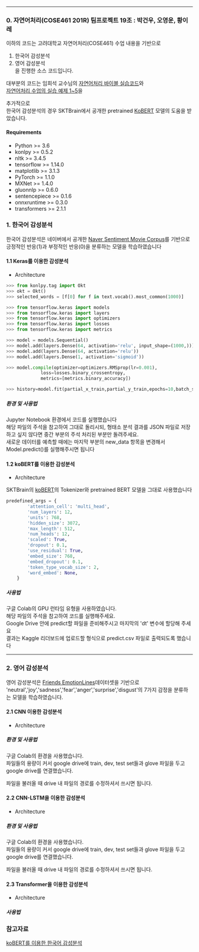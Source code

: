 

<!-- @import "[TOC]" {cmd="toc" depthFrom=1 depthTo=6 orderedList=false} -->

<!-- code_chunk_output -->
---
### 0. 자연어처리(COSE461 201R) 팀프로젝트 19조 : 박건우, 오영운, 황이레

이하의 코드는 고려대학교 자연어처리(COSE461) 수업 내용을 기반으로  
1. 한국어 감성분석  
2. 영어 감성분석  
을 진행한 소스 코드입니다.  

대부분의 코드는 임희석 교수님의 [자연어처리 바이블 실습코드](https://github.com/nlpai-lab/nlp-bible-code)와  
[자연어처리 수업의 실습 예제 1~5](https://github.com/Parkchanjun/KU-NLP-2020-1)을 

추가적으로  
한국어 감성분석의 경우 SKTBrain에서 공개한 pretrained [KoBERT](https://github.com/SKTBrain/KoBERT) 모델의 도움을 받았습니다.

#### Requirements

* Python >= 3.6
* konlpy >= 0.5.2
* nltk >= 3.4.5
* tensorflow >= 1.14.0
* matplotlib >= 3.1.3
* PyTorch >= 1.1.0
* MXNet >= 1.4.0
* gluonnlp >= 0.6.0
* sentencepiece >= 0.1.6
* onnxruntime >= 0.3.0
* transformers >= 2.1.1

### 1. 한국어 감성분석
한국어 감성분석은 네이버에서 공개한 [Naver Sentiment Movie Corpus](https://github.com/e9t/nsmc)를 기반으로  
긍정적인 반응(1)과 부정적인 반응(0)을 분류하는 모델을 학습하였습니다

#### 1.1 Keras를 이용한 감성분석

* Architecture

```python
>>> from konlpy.tag import Okt
>>> okt = Okt()
>>> selected_words = [f[0] for f in text.vocab().most_common(1000)] 

>>> from tensorflow.keras import models
>>> from tensorflow.keras import layers
>>> from tensorflow.keras import optimizers
>>> from tensorflow.keras import losses
>>> from tensorflow.keras import metrics

>>> model = models.Sequential()
>>> model.add(layers.Dense(64, activation='relu', input_shape=(1000,)))
>>> model.add(layers.Dense(64, activation='relu'))
>>> model.add(layers.Dense(1, activation='sigmoid'))

>>> model.compile(optimizer=optimizers.RMSprop(lr=0.001),
             loss=losses.binary_crossentropy,
             metrics=[metrics.binary_accuracy])

>>> history=model.fit(partial_x_train,partial_y_train,epochs=10,batch_size=512,validation_data=(x_val,y_val))
```

##### 환경 및 사용법

Jupyter Notebook 환경에서 코드를 실행했습니다  
해당 파일의 주석을 참고하여 그대로 돌리시되, 형태소 분석 결과를 JSON 파일로 저장하고 싶지 않다면 중간 부분의 주석 처리된 부분만 돌려주세요.  
새로운 데이터를 예측할 때에는 마지막 부분의 new_data 항목을 변경해서 Model.predict()를 실행해주시면 됩니다

#### 1.2 koBERT를 이용한 감성분석

* Architecture

SKTBrain의 [koBERT](https://github.com/SKTBrain/KoBERT)의 Tokenizer와 pretrained BERT 모델을 그대로 사용했습니다
```python
predefined_args = {
        'attention_cell': 'multi_head',
        'num_layers': 12,
        'units': 768,
        'hidden_size': 3072,
        'max_length': 512,
        'num_heads': 12,
        'scaled': True,
        'dropout': 0.1,
        'use_residual': True,
        'embed_size': 768,
        'embed_dropout': 0.1,
        'token_type_vocab_size': 2,
        'word_embed': None,
    }
```

##### 사용법
구글 Colab의 GPU 런타임 유형을 사용하였습니다.  
해당 파일의 주석을 참고하여 코드를 실행해주세요.  
Google Drive 안에 predict할 파일을 준비해주시고 마지막의 'dt' 변수에 할당해 주세요  
결과는 Kaggle 리더보드에 업로드할 형식으로 predict.csv 파일로 출력되도록 했습니다  

----
### 2. 영어 감성분석
영어 감성분석은  [Friends EmotionLines](http://doraemon.iis.sinica.edu.tw/emotionlines/download.html)데이터셋을 기반으로  
'neutral','joy','sadness','fear','anger','surprise','disgust'의 7가지 감정을 분류하는 모델을 학습하였습니다. 

#### 2.1 CNN 이용한 감성분석

* Architecture



##### 환경 및 사용법
구글 Colab의 환경을 사용했습니다.   
파일들의 용량이 커서 google drive에 train, dev, test set들과 glove 파일을 두고  
google drive를 연결했습니다.

파일을 불러올 때 drive 내 파일의 경로를 수정하셔서 쓰시면 됩니다.


#### 2.2 CNN-LSTM을 이용한 감성분석

* Architecture



##### 환경 및 사용법
구글 Colab의 환경을 사용했습니다.   
파일들의 용량이 커서 google drive에 train, dev, test set들과 glove 파일을 두고  
google drive를 연결했습니다.

파일을 불러올 때 drive 내 파일의 경로를 수정하셔서 쓰시면 됩니다.



#### 2.3 Transformer을 이용한 감성분석

* Architecture




##### 사용법




### 참고자료

[koBERT를 이용한 한국어 감성분석](https://github.com/SKTBrain/KoBERT/blob/master/scripts/NSMC/naver_review_classifications_gluon_kobert.ipynb)
